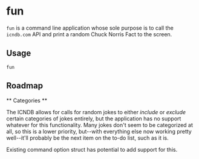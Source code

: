 fun
===

`fun` is a command line application whose sole purpose is to call the `icndb.com` API and print a random Chuck Norris Fact to the screen.

## Usage

`fun`

## Roadmap

** Categories **

The ICNDB allows for calls for random jokes to either *include* or *exclude* certain categories of jokes entirely, but the application has no support whatever for this functionality. Many jokes don't seem to be categorized at all, so this is a lower priority, but--with everything else now working pretty well--it'll probably be the next item on the to-do list, such as it is.

Existing command option struct has potential to add support for this.
